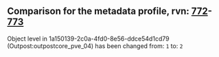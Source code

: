 ## Comparison for the metadata profile, rvn: [772](https://github.com/PRO100KatYT/FortniteProfileRevisions/tree/main/profiles/metadata/772%20metadata.json)-[773](https://github.com/PRO100KatYT/FortniteProfileRevisions/tree/main/profiles/metadata/773%20metadata.json)

Object level in 1a150139-2c0a-4fd0-8e56-ddce54d1cd79 (Outpost:outpostcore_pve_04) has been changed from: `1` to: `2`
<br><br>

